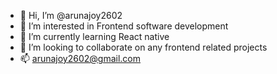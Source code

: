 - 👋 Hi, I’m @arunajoy2602
- 👀 I’m interested in Frontend software development
- 🌱 I’m currently learning React native
- 💞️ I’m looking to collaborate on any frontend related projects
- 📫 arunajoy2602@gmail.com

<!---
arunajoy2602/arunajoy2602 is a ✨ special ✨ repository because its `README.md` (this file) appears on your GitHub profile.
You can click the Preview link to take a look at your changes.
--->
